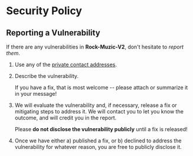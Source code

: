 # Security Policy

## Reporting a Vulnerability

If there are any vulnerabilities in **Rock-Muzic-V2**, don't hesitate to _report them_.

1. Use any of the [private contact addresses](https://github.com/S780821/Rock-Muzic-V2#support).
2. Describe the vulnerability.

   If you have a fix, that is most welcome -- please attach or summarize it in your message!

3. We will evaluate the vulnerability and, if necessary, release a fix or mitigating steps to address it. We will contact you to let you know the outcome, and will credit you in the report.

   Please **do not disclose the vulnerability publicly** until a fix is released!

4. Once we have either a) published a fix, or b) declined to address the vulnerability for whatever reason, you are free to publicly disclose it.
